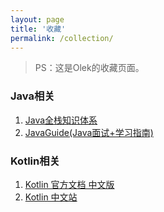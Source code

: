 ```yaml
---
layout: page
title: '收藏'
permalink: /collection/
---
```


> PS：这是Olek的收藏页面。


### Java相关
1. [Java全栈知识体系](https://www.pdai.tech/)
2. [JavaGuide(Java面试+学习指南)](https://javaguide.cn/)

### Kotlin相关
1. [Kotlin 官方文档 中文版](https://book.kotlincn.net/)
2. [Kotlin 中文站](https://www.kotlincn.net/docs/reference/)